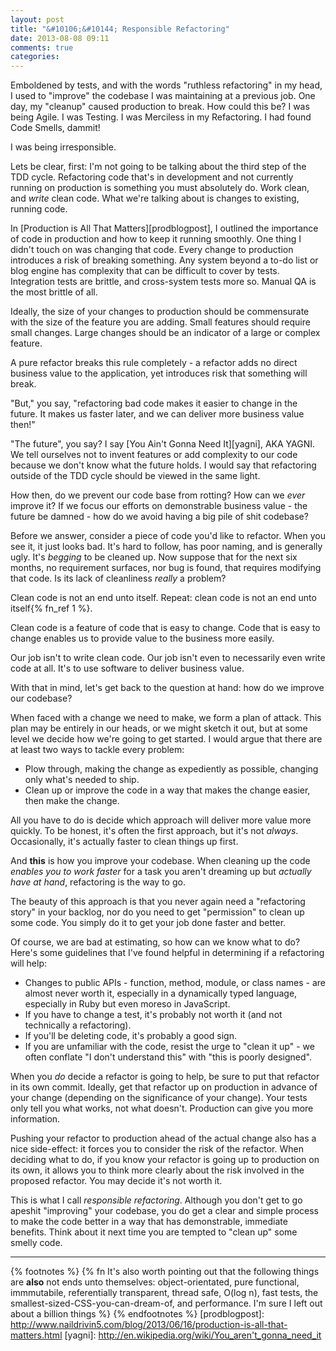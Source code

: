 ```yaml
---
layout: post
title: "&#10106;&#10144; Responsible Refactoring"
date: 2013-08-08 09:11
comments: true
categories: 
---
```

Emboldened by tests, and with the words "ruthless refactoring" in my head, I used to "improve" the codebase I was maintaining at a previous job.  One day,
my "cleanup" caused production to break.  How could this be?  I was being Agile.  I was Testing.  I was Merciless in my Refactoring.  I had found Code
Smells, dammit!

I was being irresponsible.

<!-- more -->

Lets be clear, first:  I'm not going to be talking about the third step of the TDD cycle.  Refactoring code that's in development and not
currently running on production is something you must absolutely do.  Work clean, and _write_ clean code.  What we're talking about is changes to existing,
running code.

In [Production is All That Matters][prodblogpost], I outlined the importance of code in production and how to keep it running smoothly.  One thing I
didn't touch on was changing that code.  Every change to production introduces a risk of breaking something.  Any system beyond a to-do list or blog
engine has complexity that can be difficult to cover by tests.  Integration tests are brittle, and cross-system tests more so.  Manual QA is the most
brittle of all.

Ideally, the size of your changes to production should be commensurate with the size of the feature you are adding.  Small features should require small
changes.  Large changes should be an indicator of a large or complex feature.

A pure refactor breaks this rule completely - a refactor adds no direct business value to the application, yet introduces risk that something will break.

"But," you say, "refactoring bad code makes it easier to change in the future.  It makes us faster later, and we can deliver more business value then!"

"The future", you say?  I say [You Ain't Gonna Need It][yagni], AKA YAGNI.  We tell ourselves not to invent features or add complexity to our code because
we don't know what the future holds.  I would say that refactoring outside of the TDD cycle should be viewed in the same light.

How then, do we prevent our code base from rotting?  How can we *ever* improve it?  If we focus our efforts on demonstrable business value - the future
be damned - how do we avoid having a big pile of shit codebase?

Before we answer, consider a piece of code you'd like to refactor.  When you see it, it just looks bad.  It's hard to follow, has poor naming, and is
generally ugly.  It's _begging_ to be cleaned up.  Now suppose that for the next six months, no requirement surfaces, nor bug is found, that requires modifying that code. Is its lack of cleanliness _really_ a problem?

Clean code is not an end unto itself.  Repeat: clean code is not an end unto itself{% fn_ref 1 %}.

Clean code is a feature of code that is easy to change.  Code that is easy to change enables us to provide value to the business more easily.

Our job isn't to write clean code.  Our job isn't even to necessarily even write code at all.  It's to use software to deliver business value.

With that in mind, let's get back to the question at hand: how do we improve our codebase?

When faced with a change we need to make, we form a plan of attack.  This plan may be entirely in our heads, or we might sketch it out, but at some level
we decide how we're going to get started.  I would argue that there are at least two ways to tackle every problem:

* Plow through, making the change as expediently as possible, changing only what's needed to ship.
* Clean up or improve the code in a way that makes the change easier, then make the change.

All you have to do is decide which approach will deliver more value more quickly.  To be honest, it's often the first approach, but it's not *always*.
Occasionally, it's actually faster to clean things up first.

And **this** is how you improve your codebase. When cleaning up the code _enables you to work faster_ for a task you aren't dreaming up but _actually have at
hand_, refactoring is the way to go.

The beauty of this approach is that you never again need a "refactoring story" in your backlog, nor do you need to get "permission" to clean up some code.   You simply do it to get your job done faster and better.

Of course, we are bad at estimating, so how can we know what to do?  Here's some guidelines that I've found helpful in determining if a refactoring will
help:

* Changes to public APIs - function, method, module, or class names - are almost never worth it, especially in a dynamically typed language, especially in Ruby but even moreso in JavaScript.
* If you have to change a test, it's probably not worth it (and not technically a refactoring).
* If you'll be deleting code, it's probably a good sign.
* If you are unfamiliar with the code, resist the urge to "clean it up" - we often conflate "I don't understand this" with "this is poorly designed".

When you *do* decide a refactor is going to help, be sure to put that refactor in its own commit.  Ideally, get that refactor up on production in advance
of your change (depending on the significance of your change).  Your tests only tell you what works, not what doesn't.  Production can give you more
information.

Pushing your refactor to production ahead of the actual change also has a nice side-effect: it forces you to consider the risk of the refactor.  When deciding what to do, if you know your refactor is going up to production on its own, it allows you to think more clearly about the risk involved in the proposed refactor.  You may decide it's not worth it.

This is what I call _responsible refactoring_.  Although you don't get to go apeshit "improving" your codebase, you do get a clear and simple process to make the code better in a way that has demonstrable, immediate benefits.  Think about it next time you are tempted to "clean up" some smelly code.

----

{% footnotes %}
  {% fn It's also worth pointing out that the following things are <strong>also</strong> not ends unto themselves: object-orientated, pure functional, immmutabile, referentially transparent, thread safe, O(log n), fast tests, the smallest-sized-CSS-you-can-dream-of, and performance.  I'm sure I left out about a billion things %}
{% endfootnotes %}
[prodblogpost]: http://www.naildrivin5.com/blog/2013/06/16/production-is-all-that-matters.html
[yagni]: http://en.wikipedia.org/wiki/You_aren't_gonna_need_it
